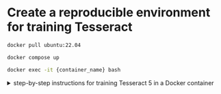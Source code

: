 # Create a reproducible environment for training Tesseract

```bash
docker pull ubuntu:22.04
```

```bash
docker compose up
```
```bash
docker exec -it {container_name} bash
```


<details>
<summary>  step-by-step instructions for training Tesseract 5 in a Docker container </summary>

# Training Tesseract 5 in Docker

This guide provides step-by-step instructions for training Tesseract 5 in a Docker container. Docker allows you to create a reproducible environment for training Tesseract OCR models. By following the steps outlined below, you can set up a Docker container with Ubuntu, install Tesseract 5 and the necessary training tools, obtain training data, organize the data, and start the training process.

<details>

<summary> Create Ubuntu container </summary>

1. Open the terminal.

2. Pull the Ubuntu Docker image:

```shell
docker pull ubuntu
```

If you are interested in a specific version, you can specify it:

```shell
docker pull ubuntu:22.04
```

3. Run the Docker image:

```shell
docker run -ti --rm ubuntu /bin/bash
```

Note: By default, the Docker Ubuntu image does not have the `lsb_release` command available. You can use the `cat` command to check the OS information instead.

4. Check the OS version:

```shell
cat /etc/os-release
```

If the `lsb-release` package is not installed, update the package sources and install it:

```shell
apt update && apt install lsb-core
```

Verify the OS version again:

```shell
lsb_release -a
```

5. Create a shared directory between your host system and the Docker container:
In the container's terminal, create a directory named `Docker_Share`:

```shell
mkdir -p Docker_Share
```

Verify that the directory was created:

```shell
ls
```

6. In a separate terminal on your host machine, check the current running container ID:

```shell
docker ps
```

Make note of the container ID.

7. Save the Docker container state as a new image:

```shell
docker commit -p container_id new_image_name
```

For example:

```shell
docker commit -p 3409ehfu384f myubuntu
```

Replace `container_id` with the ID of the container obtained in the previous step, and `new_image_name` with the desired name for the new image.

9. Verify that the new image was created:

```shell
docker images
```

10. Stop the Docker container:

```shell
docker stop container_id
```

Replace `container_id` with the ID of the container obtained earlier.

11. Restart the container with the shared data:

```shell
docker run -ti -v /host/machine/dir:/Docker_Share image_name /bin/bash
```

For example:

```shell
docker run -ti -v C:\training_data:/Docker_Share myubuntu /bin/bash
```

Replace `/host/machine/dir` with the directory path on your host machine that you want to share with the container, `image_name` with the name of the new image created in the previous step, and `/bin/bash` to start the container with a terminal.

</details>

<details>
<summary>Install Tesseract 5 in the container</summary>

1. In the container's terminal, update the package sources and install Git:

```shell
apt update && apt install git
```

2. Clone the Tesseract repository:

```shell
git clone https://github.com/tesseract-ocr/tesseract.git
```

Verify that the `tesseract` directory was created:

```shell
ls
```

3. Install auxiliary libraries required for Tesseract:

```shell
apt update && apt install autoconf automake libtool pkg-config libpng-dev libjpeg8-dev libtiff5-dev zlib1g-dev libwebpdemux2 libwebp-dev libopenjp2-7-dev libgif-dev libarchive-dev libcurl4-openssl-dev libicu-dev libpango1.0-dev libcairo2-dev libleptonica-dev
```

4. Navigate to the `/tesseract` directory:

```shell
cd /tesseract
```

5. Run the `autogen.sh` script:

```shell
./autogen.sh
```

6. Run the `configure` script:

```shell
./configure
```

7. Build and install Tesseract OCR 5:

```shell
make
make install
ldconfig
```

8. Install the Tesseract training tools:

```shell
make training
make training-install
```

9. Clone the `tesstrain` repository:

```shell
git clone https://github.com/tesseract-ocr/tesstrain.git
```

10. Navigate to the `tesstrain` directory:

```shell
cd /tesseract/tesstrain
```

11. Install `wget` and the required Python libraries:

```shell
apt update && apt install wget python3-pip
pip install -r requirements.txt
```

12. Fetch language data:

```shell
make tesseract-langdata
```
</details>


<details>
<summary>Get Training Data</summary>

To train a Tesseract OCR model, you need the following training data:

- [lang].[font].exp[number].tif (line string image file)
- [lang].[font].exp[number].gt.txt (ground truth text file)

For example:

- chi_tra.DFKai.exp0.tif
- chi_tra.DFKai.exp0.gt.txt

Optional training data includes:

- [lang].[font].exp[number].box

The `.box` files contain information about character positions in the image, improving the training process and model accuracy.

Move all the training data into the directory shared with the Docker container. For example, if your shared directory on the host machine is `C:\training_data`, place all the `.gt.txt`, `.tif`, and `.box` files in that directory.

</details>

<details>
<summary> Organize Training Data </summary>

1. Copy the training data from the shared directory to the appropriate location:

```shell
cp -r /Docker_Share /tesseract/tesstrain/data/[lang].[font]-ground-truth
```

Replace `[lang].[font]` with the appropriate language and font information.

2. Download the traineddata files you need from the [tessdata_best](https://github.com/tesseract-ocr/tessdata_best) repository. Make sure to download the `eng.traineddata` file for any language you are training. For example, if you are training Chinese Traditional (chi_tra), download the `chi_tra.traineddata` file.

3. Move the downloaded traineddata files into the shared directory. For example, move `eng.traineddata` and `chi_tra.traineddata` to `C:\training_data` on the host machine.

4. Move the traineddata files to the default training directory:

```shell
mv /Docker_Share/*.traineddata /usr/local/share/tessdata/
```

Now your training data is organized and ready for training the new model.
</details>

<details>
<summary>Start training</summary>

1. Navigate to the training directory:

```shell
cd /tesseract/tesstrain
```

2. If you have .box files and want to avoid overwriting them during the training process, modify the Makefile:

```shell
apt update && apt install nano
cd /tesseract/tesstrain
nano Makefile
```

Locate the lines starting with `%.box` and comment them out.

Original lines:

```shell
%.box: %.png %.gt.txt
   PYTHONIOENCODING=utf-8 $(PY_CMD) $(GENERATE_BOX_SCRIPT) -i "$*.png" -t "$*.gt.txt" > "$@"

%.box: %.bin.png %.gt.txt
   PYTHONIOENCODING=utf-8 $(PY_CMD) $(GENERATE_BOX_SCRIPT) -i "$*.bin.png" -t "$*.gt.txt" > "$@"

%.box: %.nrm.png %.gt.txt
   PYTHONIOENCODING=utf-8 $(PY_CMD) $(GENERATE_BOX_SCRIPT) -i "$*.nrm.png" -t "$*.gt.txt" > "$@"

%.box: %.raw.png %.gt.txt
   PYTHONIOENCODING=utf-8 $(PY_CMD) $(GENERATE_BOX_SCRIPT) -i "$*.raw.png" -t "$*.gt.txt" > "$@"

%.box: %.tif %.gt.txt
   PYTHONIOENCODING=utf-8 $(PY_CMD) $(GENERATE_BOX_SCRIPT) -i "$*.tif" -t "$*.gt.txt" > "$@"
```

Modified lines:

```shell
# %.box: %.png %.gt.txt
#    PYTHONIOENCODING=utf-8 $(PY_CMD) $(GENERATE_BOX_SCRIPT) -i "$*.png" -t "$*.gt.txt" > "$@"

# %.box: %.bin.png %.gt.txt
#    PYTHONIOENCODING=utf-8 $(PY_CMD) $(GENERATE_BOX_SCRIPT) -i "$*.bin.png" -t "$*.gt.txt" > "$@"

# %.box: %.nrm.png %.gt.txt
#    PYTHONIOENCODING=utf-8 $(PY_CMD) $(GENERATE_BOX_SCRIPT) -i "$*.nrm.png" -t "$*.gt.txt" > "$@"

# %.box: %.raw.png %.gt.txt
#    PYTHONIOENCODING=utf-8 $(PY_CMD) $(GENERATE_BOX_SCRIPT) -i "$*.raw.png" -t "$*.gt.txt" > "$@"

# %.box: %.tif %.gt.txt
#    PYTHONIOENCODING=utf-8 $(PY_CMD) $(GENERATE_BOX_SCRIPT) -i "$*.tif" -t "$*.gt.txt" > "$@"
```

Press `Ctrl + O` and then `Enter` to save the modified Makefile. Press `Ctrl + X` to exit the editor.

4. Start training a new model:

```shell
make training MODEL_NAME=[lang].[font] TESSDATA=/usr/local/share/tessdata
```

Replace `[lang].[font]` with the appropriate language and font information.

5. If you want to fine-tune an existing model, use the `START_MODEL` parameter:

```shell
make training MODEL_NAME=[lang].[font] START_MODEL=[lang] TESSDATA=/usr/local/share/tessdata
```

Replace `[lang].[font]` with the appropriate language and font information.

6. After training, you can find the traineddata of the new model in the default output path:

```shell
cd /tesseract/tesstrain/data/[lang].[font]
ls
```

Replace `[lang].[font]` with the appropriate language and font information.

7. Copy the traineddata of the new model to the shared directory:

```shell
cp /tesseract/tesstrain/data/[lang].[font]/[lang].[font].traineddata /Docker_Share
```

Replace `[lang].[font]` with the appropriate language and font information.

The traineddata file will now be available in the shared directory on your host machine.

</details>

## Reference

For detailed steps and additional information, please refer to the following resources:

- [How to Run Ubuntu as a Docker Container](https://www.makeuseof.com/run-ubuntu-docker-container/)
- [Compilation guide for various platforms | tessdoc](https://tesseract-ocr.github.io/tessdoc/Compiling.html)
- [GitHub - tesseract-ocr/tesstrain: Train Tesseract LSTM with make](https://github.com/tesseract-ocr/tesstrain)

</details>
